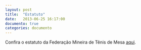 ```yaml
---
layout: post
title:  "Estatuto"
date:   2013-06-25 16:17:00
documento: true
categories: documento
---
```


Confira o estatuto da Federação Mineira de Tênis de Mesa [aqui]({{site.baseurl}}/arquivo/estatutofmtm.pdf "Estatuto da FMTM").